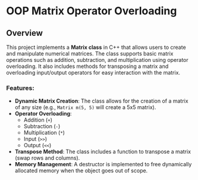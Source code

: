 # OOP Matrix Operator Overloading

## Overview

This project implements a **Matrix class** in C++ that allows users to create and manipulate numerical matrices. The class supports basic matrix operations such as addition, subtraction, and multiplication using operator overloading. It also includes methods for transposing a matrix and overloading input/output operators for easy interaction with the matrix.

### Features:
- **Dynamic Matrix Creation**: The class allows for the creation of a matrix of any size (e.g., `Matrix m(5, 5)` will create a 5x5 matrix).
- **Operator Overloading**: 
  - Addition (`+`)
  - Subtraction (`-`)
  - Multiplication (`*`)
  - Input (`>>`)
  - Output (`<<`)
- **Transpose Method**: The class includes a function to transpose a matrix (swap rows and columns).
- **Memory Management**: A destructor is implemented to free dynamically allocated memory when the object goes out of scope.
